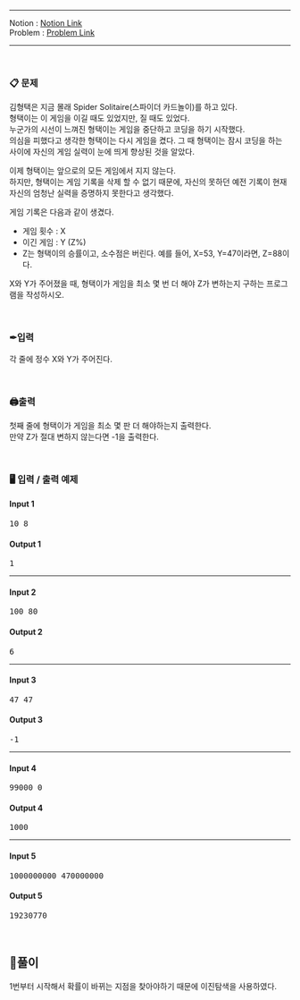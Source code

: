 
***
Notion : [Notion Link](https://west-pineapple-c4d.notion.site/7aed3290e1614d2788392d5f9ebfa500)  
Problem : [Problem Link](https://www.acmicpc.net/problem/1072)
***



<br/>

### 📋 문제

김형택은 지금 몰래 Spider Solitaire(스파이더 카드놀이)를 하고 있다.  
형택이는 이 게임을 이길 때도 있었지만, 질 때도 있었다.  
누군가의 시선이 느껴진 형택이는 게임을 중단하고 코딩을 하기 시작했다.  
의심을 피했다고 생각한 형택이는 다시 게임을 켰다. 그 때 형택이는 잠시 코딩을 하는 사이에 자신의 게임 실력이 눈에 띄게 향상된 것을 알았다.  
 
이제 형택이는 앞으로의 모든 게임에서 지지 않는다.  
하지만, 형택이는 게임 기록을 삭제 할 수 없기 때문에, 자신의 못하던 예전 기록이 현재 자신의 엄청난 실력을 증명하지 못한다고 생각했다.  

게임 기록은 다음과 같이 생겼다.  

- 게임 횟수 : X  
- 이긴 게임 : Y (Z%)  
- Z는 형택이의 승률이고, 소수점은 버린다. 예를 들어, X=53, Y=47이라면, Z=88이다.  

X와 Y가 주어졌을 때, 형택이가 게임을 최소 몇 번 더 해야 Z가 변하는지 구하는 프로그램을 작성하시오.  

<br/>

### ✒입력

각 줄에 정수 X와 Y가 주어진다.  

<br/>

### 🖨출력

첫째 줄에 형택이가 게임을 최소 몇 판 더 해야하는지 출력한다.  
만약 Z가 절대 변하지 않는다면 -1을 출력한다.  

<br/>

### 🖥 입력 / 출력 예제

#### Input 1
<pre>
10 8
</pre>

#### Output 1
<pre>
1
</pre>

***

#### Input 2
<pre>
100 80
</pre>

#### Output 2
<pre>
6
</pre>

***

#### Input 3
<pre>
47 47
</pre>

#### Output 3
<pre>
-1
</pre>

***

#### Input 4
<pre>
99000 0
</pre>

#### Output 4
<pre>
1000
</pre>

***

#### Input 5
<pre>
1000000000 470000000
</pre>

#### Output 5
<pre>
19230770
</pre>

<br/>

## 🌈풀이

1번부터 시작해서 확률이 바뀌는 지점을 찾아야하기 때문에 이진탐색을 사용하였다.  
